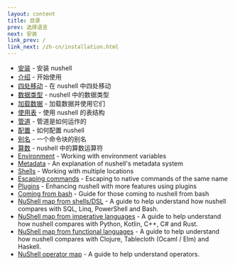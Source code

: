 ```yaml
---
layout: content
title: 目录
prev: 选择语言
next: 安装
link_prev: /
link_next: /zh-cn/installation.html
---
```


* [安装](installation.md) - 安装 nushell
* [介绍](introduction.md) - 开始使用
* [四处移动](moving_around.md) - 在 nushell 中四处移动
* [数据类型](types_of_data.md) - nushell 中的数据类型
* [加载数据](loading_data.md) - 加载数据并使用它们
* [使用表](working_with_tables.md) - 使用 nushell 的表结构
* [管道](pipeline.md) - 管道是如何运作的
* [配置](configuration.md) - 如何配置 nushell
* [别名](aliases.md) - 一个命令块的别名
* [算数](math.md) - nushell 中的算数运算符
* [Environment](environment.md) - Working with environment variables
* [Metadata](metadata.md) - An explanation of nushell's metadata system
* [Shells](shells_in_shells.md) - Working with multiple locations
* [Escaping commands](escaping.md) - Escaping to native commands of the same name
* [Plugins](plugins.md) - Enhancing nushell with more features using plugins
* [Coming from bash](coming_from_bash.md) - Guide for those coming to nushell from bash
* [NuShell map from shells/DSL](nushell_map.md) - A guide to help understand how nushell compares with SQL, Linq, PowerShell and Bash.
* [NuShell map from imperative languages](nushell_map_imperative.md) - A guide to help understand how nushell compares with Python, Kotlin, C++, C# and Rust.
* [NuShell map from functional languages](nushell_map_functional.md) - A guide to help understand how nushell compares with Clojure, Tablecloth (Ocaml / Elm) and Haskell.
* [NuShell operator map](nushell_operator_map.md) - A guide to help understand operators.
